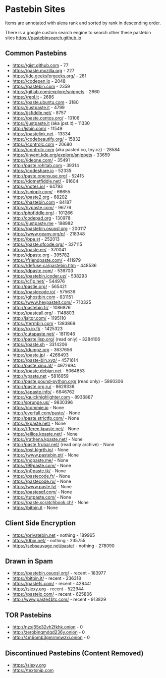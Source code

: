# Pastebin Sites

Items are annotated with alexa rank and sorted by rank in descending order.

There is a google custom search engine to search other these pastebin sites https://pastebinsearch.github.io


## Common Pastebins

- https://gist.github.com - 77
- https://paste.mozilla.org - 227
- https://ide.geeksforgeeks.org/ - 281
- https://codepen.io - 2048
- https://pastebin.com - 2359
- https://gitlab.com/explore/snippets - 2660
- https://repl.it - 2686
- https://paste.ubuntu.com - 3180
- https://justpaste.it - 4799
- https://jsfiddle.net/ - 8757
- https://paste.centos.org/ - 10106
- https://justpaste.it (aka jpst.it) - 11330
- http://jsbin.com/ - 11549
- https://pastelink.net - 13334
- https://codebeautify.org/ - 15832
- https://controlc.com - 20680
- https://controlc.com (aka pasted.co, tny.cz) - 28584
- https://invent.kde.org/explore/snippets - 33659
- https://ideone.com/ - 35491
- http://paste.rohitab.com - 39314
- https://codeshare.io - 52335
- http://paste.opensuse.org/ - 52415
- https://dotnetfiddle.net/ - 61604
- https://notes.io/ - 64793
- https://snipplr.com/ - 66655
- https://paste2.org - 68202
- https://hastebin.com - 84187
- https://ivpaste.com/ - 96776
- http://phpfiddle.org/ - 101266
- http://codepad.org - 130978
- https://justpaste.me - 198982
- https://pastebin.osuosl.org - 200117
- https://www.geany.org/p/ - 218348
- https://bpa.st - 252013
- https://paste.ofcode.org/ - 327115
- https://paste.ee/ - 370041
- https://dpaste.org - 395782
- https://friendpaste.com/ - 411979
- https://defuse.ca/pastebin.htm - 448536
- https://dpaste.com/ - 536703
- https://pastebin.icoder.uz/ - 538293
- https://cl1p.net/ - 544976
- http://pastie.org/ - 565421
- https://pastecode.io/ - 575636
- https://ghostbin.com - 631151
- https://www.heypasteit.com/ - 710325
- http://pastebin.fr/ - 1086876
- https://pasteall.org/ - 1148803
- http://jsitor.com/ - 1195110
- https://termbin.com - 1383869
- https://p.ip.fi/ - 1425323
- http://cutapaste.net/ - 1811946
- http://paste.lisp.org/ (read only) - 3284106
- https://paste.sh - 3314206
- https://dumpz.org - 3637656
- https://paste.jp/ - 4266493
- https://paste-bin.xyz/ - 4571614
- http://paste.xinu.at/ - 4972694
- https://paste.debian.net - 5064853
- http://vpaste.net - 5816659
- http://paste.pound-python.org/ (read only) - 5860306
- http://paste.org.ru/ - 6629336
- https://apaste.info/ - 6646762
- https://quickhighlighter.com - 8936887
- http://sprunge.us/ - 9830396
- https://commie.io - None
- http://everfall.com/paste/ - None
- http://paste.strictfp.com/ - None
- https://kpaste.net/ - None
- https://fferen.kpaste.net/ - None
- https://eilios.kpaste.net/ - None
- https://rathena.kpaste.net/ - None
- http://paste.frubar.net/ (read only archive) - None
- https://pst.klgrth.io/ - None
- https://www.pastebin.pt/ - None
- https://nopaste.me/ - None
- https://99paste.com/ - None
- https://n0paste.tk/ - None
- https://pastecode.fr/ - None
- https://pastecode.ru/ - None
- https://www.paste.lv/ - None
- https://pastesqf.com/ - None
- https://tutpaste.com/ - None
- https://paste.scratchbook.ch/ - None
- https://bitbin.it - None


## Client Side Encryption

- https://privatebin.net - nothing - 189965
- https://0bin.net/ - nothing - 235755
- https://sebsauvage.net/paste/ - nothing - 278090

## Drawn in Spam

- https://pastebin.osuosl.org/ - recent - 183977
- https://bitbin.it/ - recent - 236318
- https://pastefs.com/ - recent - 428441
- https://slexy.org - recent - 522944
- https://pasteio.com/ - recent - 625806
- http://www.paste4btc.com/ - recent - 913829

## TOR Pastebins

- http://nzxj65x32vh2fkhk.onion - 0
- http://zerobinqmdqd236y.onion - 0
- http://4m6omb3gmrmnwzxi.onion - 0

## Discontinued Pastebins (Content Removed)

- https://slexy.org
- https://textsnip.com
